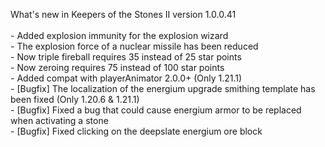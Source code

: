 What's new in Keepers of the Stones II version 1.0.0.41<br/>
<br />- Added explosion immunity for the explosion wizard
<br />- The explosion force of a nuclear missile has been reduced
<br />- Now triple fireball requires 35 instead of 25 star points
<br />- Now zeroing requires 75 instead of 100 star points
<br />- Added compat with playerAnimator 2.0.0+ (Only 1.21.1)
<br />- [Bugfix] The localization of the energium upgrade smithing template has been fixed (Only 1.20.6 & 1.21.1)
<br />- [Bugfix] Fixed a bug that could cause energium armor to be replaced when activating a stone
<br />- [Bugfix] Fixed clicking on the deepslate energium ore block